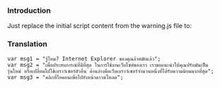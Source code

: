 ### Introduction ###

Just replace the initial script content from the warning.js file to:


### Translation ###


```
var msg1 = "รู้ไหม? Internet Explorer ของคุณล้าสมัยแล้ว";
var msg2 = "เพื่อประสบการณ์ที่ดีที่สุด ในการใช้งานเว็บไซต์ของเรา เราขอแนะนำให้คุณปรับมันเป็น
รุ่นใหม่ หรือเปลี่ยนไปใช้เบราว์เซอร์ตัวอื่น ด้านล่างคือเว็บเบราว์เซอร์จำนวนหนึ่งที่ได้รับความนิยมมากที่สุด";
var msg3 = "คลิกที่ไอคอนเพื่อไปยังหน้าดาวน์โหลด";
```